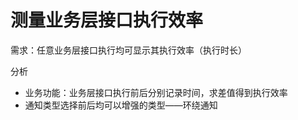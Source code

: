 # 测量业务层接口执行效率

需求：任意业务层接口执行均可显示其执行效率（执行时长）

分析
- 业务功能：业务层接口执行前后分别记录时间，求差值得到执行效率
- 通知类型选择前后均可以增强的类型——环绕通知







